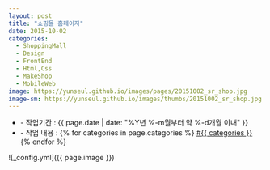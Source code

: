 ```yaml
---
layout: post
title: "쇼핑몰 홈페이지"
date: 2015-10-02
categories:
  - ShoppingMall
  - Design
  - FrontEnd
  - Html,Css
  - MakeShop
  - MobileWeb
image: https://yunseul.github.io/images/pages/20151002_sr_shop.jpg
image-sm: https://yunseul.github.io/images/thumbs/20151002_sr_shop.jpg
---
```


<ul class="inform">
	<li class="preview__date" itemprop="datePublished" datetime="{{ page.date | date_to_xmlschema }}">- 작업기간 : {{ page.date | date: "%Y년 %-m월부터 약 %-d개월 이내" }}</li>
	<li class="preview__catetory" itemprop="catetory">- 작업 내용 :
		{% for categories in page.categories %}
           <a href="/category/{{ categories }}/">#{{ categories }}</a>     
      	{% endfor %}</li>
</ul>

![_config.yml]({{ page.image }})


